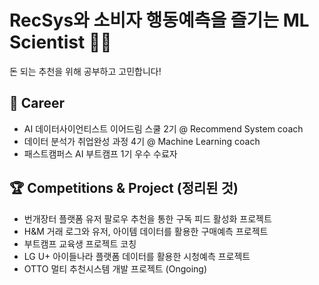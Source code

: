 # RecSys와 소비자 행동예측을 즐기는 ML Scientist 🛒✨  
   
돈 되는 추천을 위해 공부하고 고민합니다! 
    
    
## 🎯 Career   
* AI 데이터사이언티스트 이어드림 스쿨 2기 @ Recommend System coach   
* 데이터 분석가 취업완성 과정 4기 @ Machine Learning coach      
* 패스트캠퍼스 AI 부트캠프 1기 우수 수료자    
   
    
    
## 🏆 Competitions & Project (정리된 것)   
* 번개장터 플랫폼 유저 팔로우 추천을 통한 구독 피드 활성화 프로젝트
* H&M 거래 로그와 유저, 아이템 데이터를 활용한 구매예측 프로젝트
* 부트캠프 교육생 프로젝트 코칭
* LG U+ 아이들나라 플랫폼 데이터를 활용한 시청예측 프로젝트
* OTTO 멀티 추천시스템 개발 프로젝트 (Ongoing)
